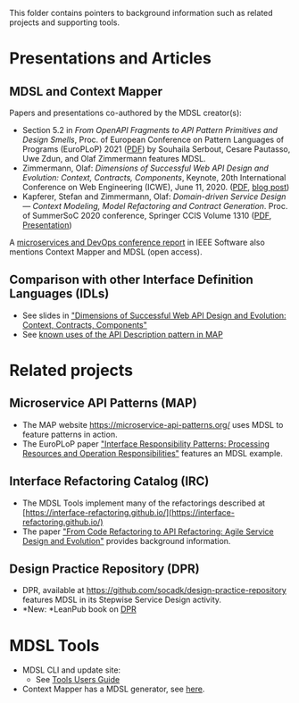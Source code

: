 This folder contains pointers to background information such as related projects and supporting tools.

# Presentations and Articles

## MDSL and Context Mapper 

Papers and presentations co-authored by the MDSL creator(s):

* Section 5.2 in *From OpenAPI Fragments to API Pattern Primitives and Design Smells*, Proc. of European Conference on Pattern Languages of Programs (EuroPLoP) 2021 ([PDF](http://design.inf.usi.ch/sites/default/files/biblio/apiace-europlop2021.pdf)) by Souhaila Serbout, Cesare Pautasso, Uwe Zdun, and Olaf Zimmermann features MDSL.
* Zimmermann, Olaf: *Dimensions of Successful Web API Design and Evolution: Context, Contracts, Components*, Keynote, 20th International Conference on Web Engineering (ICWE), June 11, 2020. ([PDF](https://ozimmer.ch/assets/presos/ZIO-ICWEKeynoteWADEC3v10p.pdf), [blog post](https://ozimmer.ch/practices/2020/06/10/ICWEKeynoteAndDemo.html))
* Kapferer, Stefan and Zimmermann, Olaf: *Domain-driven Service Design — Context Modeling, Model Refactoring and Contract Generation*. Proc. of SummerSoC 2020 conference, Springer CCIS Volume 1310 ([PDF](https://contextmapper.org/media/SummerSoC-2020_Domain-driven-Service-Design_Authors-Copy.pdf), [Presentation](https://contextmapper.org/media/Stefan-Kapferer_SummerSoC2020_presentation.pdf))

A [microservices and DevOps conference report](https://www.computer.org/csdl/magazine/so/2020/01/08938118/1fUSO0QBDnW) in IEEE Software also mentions Context Mapper and MDSL (open access).

## Comparison with other Interface Definition Languages (IDLs) 

* See slides in ["Dimensions of Successful Web API Design and Evolution: Context, Contracts, Components"](https://ozimmer.ch/assets/presos/ZIO-ICWEKeynoteWADEC3v10p.pdf)
* See [known uses of the API Description pattern in MAP](https://microservice-api-patterns.org/patterns/foundation/APIDescription#sec:APIDescription:KnownUses)


# Related projects

## Microservice API Patterns (MAP)

* The MAP website <https://microservice-api-patterns.org/> uses MDSL to feature patterns in action.
* The EuroPLoP paper ["Interface Responsibility Patterns: Processing Resources and Operation Responsibilities"](http://eprints.cs.univie.ac.at/6520/1/MAP-EuroPlop2020aPaper.pdf) features an MDSL example.

## Interface Refactoring Catalog (IRC)

* The MDSL Tools implement many of the refactorings described at [https://interface-refactoring.github.io/](https://interface-refactoring.github.io/)
* The paper ["From Code Refactoring to API Refactoring: Agile Service Design and Evolution"]("https://interface-refactoring.github.io/assets/IRC-FromCodeRefactoringToApiRefactoringCCIS2021.pdf") provides background information.

## Design Practice Repository (DPR)

* DPR, available at <https://github.com/socadk/design-practice-repository> features MDSL in its Stepwise Service Design activity.
* *New: *LeanPub book on [DPR](https://leanpub.com/dpr) 


# MDSL Tools

* MDSL CLI and update site:
  * See [Tools Users Guide](https://microservice-api-patterns.github.io/MDSL-Specification/tools)
* Context Mapper has a MDSL generator, see [here](https://contextmapper.org/docs/mdsl/).
